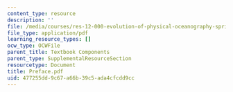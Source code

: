 ```yaml
---
content_type: resource
description: ''
file: /media/courses/res-12-000-evolution-of-physical-oceanography-spring-2007/477255dd9c67a66b39c5ada4cfcdd9cc_Preface.pdf
file_type: application/pdf
learning_resource_types: []
ocw_type: OCWFile
parent_title: Textbook Components
parent_type: SupplementalResourceSection
resourcetype: Document
title: Preface.pdf
uid: 477255dd-9c67-a66b-39c5-ada4cfcdd9cc
---
```

